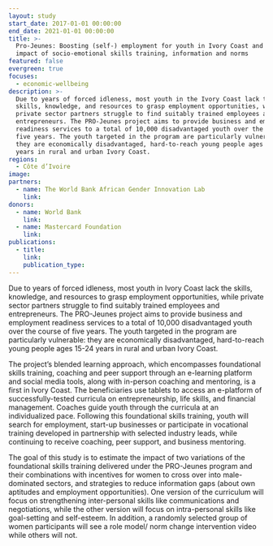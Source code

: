 ```yaml
---
layout: study
start_date: 2017-01-01 00:00:00
end_date: 2021-01-01 00:00:00
title: >-
  Pro-Jeunes: Boosting (self-) employment for youth in Ivory Coast and the
  impact of socio-emotional skills training, information and norms
featured: false
evergreen: true
focuses:
  - economic-wellbeing
description: >-
  Due to years of forced idleness, most youth in the Ivory Coast lack the
  skills, knowledge, and resources to grasp employment opportunities, while
  private sector partners struggle to find suitably trained employees and
  entrepreneurs. The PRO-Jeunes project aims to provide business and employment
  readiness services to a total of 10,000 disadvantaged youth over the course of
  five years. The youth targeted in the program are particularly vulnerable:
  they are economically disadvantaged, hard-to-reach young people ages 15-24
  years in rural and urban Ivory Coast.
regions:
  - Côte d’Ivoire
image:
partners:
  - name: The World Bank African Gender Innovation Lab
    link:
donors:
  - name: World Bank
    link:
  - name: Mastercard Foundation
    link:
publications:
  - title:
    link:
    publication_type:
---
```


Due to years of forced idleness, most youth in Ivory Coast lack the skills, knowledge, and resources to grasp employment opportunities, while private sector partners struggle to find suitably trained employees and entrepreneurs. The PRO-Jeunes project aims to provide business and employment readiness services to a total of 10,000 disadvantaged youth over the course of five years. The youth targeted in the program are particularly vulnerable: they are economically disadvantaged, hard-to-reach young people ages 15-24 years in rural and urban Ivory Coast.&nbsp;

The project’s blended learning approach, which encompasses foundational skills training, coaching and peer support through an e-learning platform and social media tools, along with in-person coaching and mentoring, is a first in Ivory Coast. The beneficiaries use tablets to access an e-platform of successfully-tested curricula on entrepreneurship, life skills, and financial management. Coaches guide youth through the curricula at an individualized pace. Following this foundational skills training, youth will search for employment, start-up businesses or participate in vocational training developed in partnership with selected industry leads, while continuing to receive coaching, peer support, and business mentoring.&nbsp;

The goal of this study is to estimate the impact of two variations of the foundational skills training delivered under the PRO-Jeunes program and their combinations with incentives for women to cross over into male-dominated sectors, and strategies to reduce information gaps (about own aptitudes and employment opportunities). One version of the curriculum will focus on strengthening inter-personal skills like communications and negotiations, while the other version will focus on intra-personal skills like goal-setting and self-esteem. In addition, a randomly selected group of women participants will see a role model/ norm change intervention video while others will not.